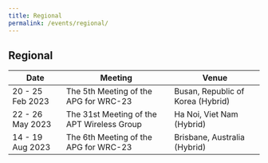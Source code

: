 ```yaml
---
title: Regional
permalink: /events/regional/
---
```

## **Regional**

| Date| Meeting | Venue |
| ------------ | ------------- | ------------- |
| 20 - 25 Feb 2023 | The 5th Meeting of the APG for WRC-23  | Busan, Republic of Korea (Hybrid) |
| 22 - 26 May 2023 | The 31st Meeting of the APT Wireless Group | Ha Noi, Viet Nam (Hybrid) |
| 14 - 19 Aug 2023 | The 6th Meeting of the APG for WRC-23 | Brisbane, Australia (Hybrid) |